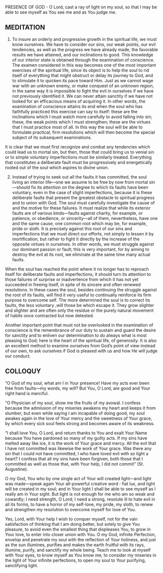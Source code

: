 PRESENCE OF GOD - O Lord, cast a ray of light on my soul, so that I may be able to see myself as You see me and as You judge me.

## MEDITATION

1. To insure an orderly and progressive growth in the spiritual life, we must know ourselves. We have to consider our sins, our weak points, our evil tendencies, as well as the progress we have already made, the favorable results we have attained, and our inclinations to good. This knowledge of our interior state is obtained through the examination of conscience. The examen considered in this way becomes one of the most important exercises of the spiritual life, since its object is to help the soul to rid itself of everything that might obstruct or delay its journey to God, and to stimulate it to quicken its pace toward Him. Just as we cannot wage war with an unknown enemy, or make conquest of an unknown region, in the same way it is impossible to fight the evil in ourselves if we have not previously identified it. We can never attain sanctity if we have not looked for an efficacious means of acquiring it. In other words, the examination of conscience attains its end when the soul who has faithfully practiced this exercise can say to itself: these are the inclinations which I must watch more carefully to avoid falling into sin; these, the weak points which I must strengthen; these are the virtues that I must practice most of all. In this way the soul will be able to formulate practical, firm resolutions which will then become the special subject of its subsequent examinations.

It is clear that we must first recognize and combat any tendencies which could lead us to mortal sin, but then, those that could bring us to venial sin or to simple voluntary imperfections must be similarly treated. Everything that constitutes a deliberate fault must be progressively and energetically rooted out of the soul which aspires to divine union.

2. Instead of trying to seek out all the faults it has committed, the soul living an interior life—one we assume to be free by now from mortal sin—should fix its attention on the degree to which its faults have been voluntary, even in the case of slight imperfections, because it is these deliberate faults that present the greatest obstacle to spiritual progress and to union with God. The soul must carefully investigate the cause of and the motive for these failures. It must realize that while its exterior faults are of various kinds—faults against charity, for example, or patience, or obedience, or sincerity—all of them, nevertheless, have one and the same cause, one common root which may be, for example, pride or sloth. It is precisely against this root of our sins and imperfections that we must direct our efforts, not simply to lessen it by mortification, but rather to fight it directly by the increase of the opposite virtues in ourselves. In other words, we must struggle against our dominant passion or fault; this is very important, for by aiming to destroy the evil at its root, we eliminate at the same time many actual faults.

When the soul has reached the point where it no longer has to reproach itself for deliberate faults and imperfections, it should turn its attention to those failures of surprise or inadvertence from which it has not yet succeeded in freeing itself, in spite of its sincere and often renewed resolutions. In these cases the soul, besides continuing the struggle against the root of its faults, will find it very useful to continually reinforce its firm purpose to overcome self. The more determined the soul is to correct its faults, the less voluntary ,will those be which escape it. They grow slighter and slighter and are often only the residue or the purely natural movement of habits once contracted but now detested.

Another important point that must not be overlooked in the examination of conscience is the remembrance of our duty to sustain and guard the desire for sanctity and to enliven our determination to do always what is most pleasing to God; here is the heart of the spiritual life, of generosity. It is also an excellent method to examine ourselves from God’s point of view instead of our own, to ask ourselves if God is pleased with us and how He will judge our conduct.

## COLLOQUY

“O God of my soul, what am I in Your presence! Have my acts ever been free from faults—my words, my will? But You, O Lord, are good and Your right hand is merciful.

“O Physician of my soul, show me the fruits of my avowal. I confess because the admission of my miseries awakens my heart and keeps it from slumber; but even while saying I am incapable of doing good, my soul awakes again in the love of Your mercy and the sweetness of Your grace, by which every sick soul feels strong and becomes aware of its weakness.

“I shall love You, O Lord, and return thanks to You and exalt Your Name because You have pardoned so many of my guilty acts. If my sins have melted away like ice, it is the work of Your grace and mercy. All the evil that I have not committed was likewise the work of Your grace. Was there any sin that I could not have committed, I who have loved evil with so light a heart? I confess that all my sins have been forgiven, both those that I committed as well as those that, with Your help, I did not commit" (St. Augustine).

O my God, You who by one single act of Your will created light—and light was made—speak again Your all-powerful creative word : fiat lux, and light will be created in my soul; and in Your light I shall be able to see myself as I really am in Your sight. But light is not enough for me who am so weak and cowardly; I need strength, O Lord; I need a strong, resolute ill to hate evil in all its forms, to have a horror of my self-love, my pride, my sloth, to renew and strengthen my resolution to overcome myself for love of You.

Yes, Lord, with Your help I wish to conquer myself, not for the vain satisfaction of thinking that I am doing better, but solely to give You pleasure, to avoid even the smallest thing that displeases You, to grow in Your love, to enter into closer union with You. O my God, infinite Perfection, envelop and penetrate my soul with the reflection of Your holiness, and just as the sun illumines, purifies and makes the earth fruitful with its rays, illumine, purify, and sanctify my whole being. Teach me to look at myself with Your eyes, to know myself as You know me, to consider my miseries in the light of Your infinite perfections, to open my soul to Your purifying, sanctifying light.